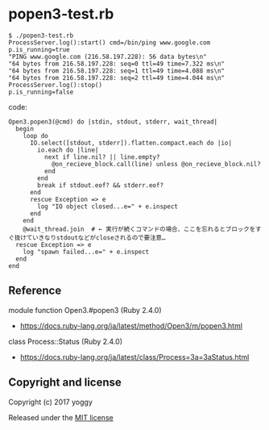 popen3-test.rb
====

    $ ./popen3-test.rb
    ProcessServer.log():start() cmd=/bin/ping www.google.com
    p.is_running=true
    "PING www.google.com (216.58.197.228): 56 data bytes\n"
    "64 bytes from 216.58.197.228: seq=0 ttl=49 time=7.322 ms\n"
    "64 bytes from 216.58.197.228: seq=1 ttl=49 time=4.088 ms\n"
    "64 bytes from 216.58.197.228: seq=2 ttl=49 time=4.044 ms\n"
    ProcessServer.log():stop()
    p.is_running=false

code:

    Open3.popen3(@cmd) do |stdin, stdout, stderr, wait_thread|
      begin
        loop do
          IO.select([stdout, stderr]).flatten.compact.each do |io|
            io.each do |line|
              next if line.nil? || line.empty?
                @on_recieve_block.call(line) unless @on_recieve_block.nil?
              end
            end
            break if stdout.eof? && stderr.eof?
          end
          rescue Exception => e
            log "IO object closed...e=" + e.inspect
          end
        end
        @wait_thread.join  # ← 実行が続くコマンドの場合、ここを忘れるとブロックをすぐ抜けていきなりstdoutなどがcloseされるので要注意… 
      rescue Exception => e
        log "spawn failed...e=" + e.inspect
      end
    end

Reference
----
module function Open3.#popen3 (Ruby 2.4.0)
* https://docs.ruby-lang.org/ja/latest/method/Open3/m/popen3.html

class Process::Status (Ruby 2.4.0)
* https://docs.ruby-lang.org/ja/latest/class/Process=3a=3aStatus.html

Copyright and license
----
Copyright (c) 2017 yoggy

Released under the [MIT license](LICENSE.txt)
